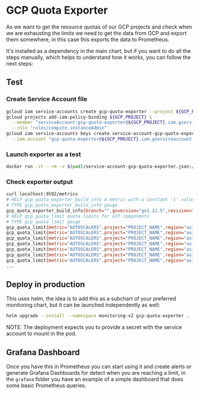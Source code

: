 # GCP Quota Exporter
As we want to get the resource quotas of our GCP projects and check when we are exhausting the limits we need
to get the data from GCP and export them somewhere, in this case this exports the data to Prometheus.

It's installed as a dependency in the main chart, but if you want to do all the steps manually, which helps to understand
how it works, you can follow the next steps:

## Test

### Create Service Account file
```bash
gcloud iam service-accounts create gcp-quota-exporter --project ${GCP_PROJECT}
gcloud projects add-iam-policy-binding ${GCP_PROJECT} \
  --member "serviceAccount:gcp-quota-exporter@${GCP_PROJECT}.iam.gserviceaccount.com" \
  --role "roles/compute.instanceAdmin"
gcloud iam service-accounts keys create service-account-gcp-quota-exporter.json \
  --iam-account "gcp-quota-exporter@${GCP_PROJECT}.iam.gserviceaccount.com"
```

### Launch exporter as a test
```bash
docker run -it --rm -v $(pwd)/service-account-gcp-quota-exporter.json:/app/credentials.json mintel/gcp-quota-exporter ${GCP_PROJECT}
```

### Check exporter output
```bash
curl localhost:9592/metrics
# HELP gcp_quota_exporter_build_info A metric with a constant '1' value labeled by version, revision, branch, and goversion from which gcp_quota_exporter was built.
# TYPE gcp_quota_exporter_build_info gauge
gcp_quota_exporter_build_info{branch="",goversion="go1.12.5",revision="",version=""} 1
# HELP gcp_quota_limit quota limits for GCP components
# TYPE gcp_quota_limit gauge
gcp_quota_limit{metric="AUTOSCALERS",project="PROJECT_NAME",region="asia-east1"} 500
gcp_quota_limit{metric="AUTOSCALERS",project="PROJECT_NAME",region="asia-east2"} 500
gcp_quota_limit{metric="AUTOSCALERS",project="PROJECT_NAME",region="asia-northeast1"} 500
gcp_quota_limit{metric="AUTOSCALERS",project="PROJECT_NAME",region="asia-northeast2"} 50
gcp_quota_limit{metric="AUTOSCALERS",project="PROJECT_NAME",region="asia-northeast3"} 50
gcp_quota_limit{metric="AUTOSCALERS",project="PROJECT_NAME",region="asia-south1"} 500
gcp_quota_limit{metric="AUTOSCALERS",project="PROJECT_NAME",region="asia-southeast1"} 500
...
```

## Deploy in production
This uses helm, the idea is to add this as a subchart of your preferred monitoring chart, but it can be launched independently as well:

```bash
helm upgrade --install --namespace monitoring-v2 gcp-quota-exporter .
```

NOTE: The deployment expects you to provide a secret with the service account to mount in the pod.

## Grafana Dashboard

Once you have this in Prometheus you can start using it and create alerts or generate Grafana Dashboards for detect when you are reaching a limit,
in the `grafana` folder you have an example of a simple dashboard that does some basic Prometheus queries.